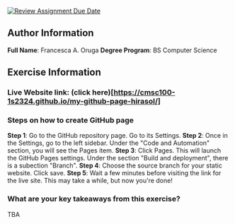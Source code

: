 [![Review Assignment Due Date](https://classroom.github.com/assets/deadline-readme-button-24ddc0f5d75046c5622901739e7c5dd533143b0c8e959d652212380cedb1ea36.svg)](https://classroom.github.com/a/GeX447Qt)
## Author Information
**Full Name**: Francesca A. Oruga
**Degree Program**: BS Computer Science

## Exercise Information
### Live Website link: (click here)[https://cmsc100-1s2324.github.io/my-github-page-hirasol/]

### Steps on how to create GitHub page
**Step 1**: Go to the GitHub repository page. Go to its Settings.
**Step 2**: Once in the Settings, go to the left sidebar. Under the "Code and Automation" section, you will see the Pages item.
**Step 3**: Click Pages. This will launch the GitHub Pages settings. Under the section "Build and deployment", there is a subection "Branch".
**Step 4**: Choose the source branch for your static website. Click save.
**Step 5**: Wait a few minutes before visiting the link for the live site. This may take a while, but now you're done!

### What are your key takeaways from this exercise?
TBA